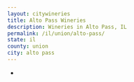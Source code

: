 ```yaml
---
layout: citywineries
title: Alto Pass Wineries
description: Wineries in Alto Pass, IL
permalink: /il/union/alto-pass/
state: il
county: union
city: alto pass
---
```

-
